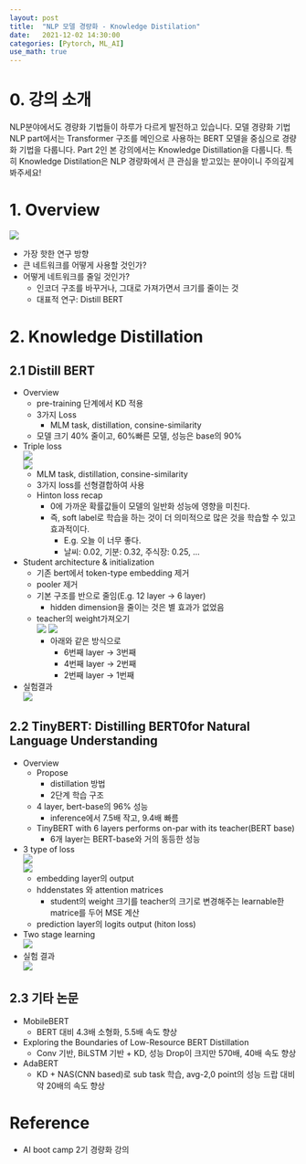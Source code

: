 ```yaml
---
layout: post
title:  "NLP 모델 경량화 - Knowledge Distilation"
date:   2021-12-02 14:30:00
categories: [Pytorch, ML_AI]
use_math: true
---
```


# 0. 강의 소개
NLP분야에서도 경량화 기법들이 하루가 다르게 발전하고 있습니다.
모델 경량화 기법 NLP part에서는 Transformer 구조를 메인으로 사용하는 BERT 모델을 중심으로 경량화 기법을 다룹니다.
Part 2인 본 강의에서는 Knowledge Distillation을 다룹니다.
특히 Knowledge Distilation은 NLP 경량화에서 큰 관심을 받고있는 분야이니 주의깊게 봐주세요!

# 1. Overview
![](/assets/image/lg/lg_2_1.PNG)  
* 가장 핫한 연구 방향
* 큰 네트워크를 어떻게 사용할 것인가?
* 어떻게 네트워크를 줄일 것인가?
    * 인코더 구조를 바꾸거나, 그대로 가져가면서 크기를 줄이는 것
    * 대표적 연구: Distill BERT

# 2. Knowledge Distillation
## 2.1 Distill BERT
* Overview
    * pre-training 단계에서 KD 적용
    * 3가지 Loss
        * MLM task, distillation, consine-similarity
    * 모델 크기 40% 줄이고, 60%빠른 모델, 성능은 base의 90%
* Triple loss  
    ![](/assets/image/lg/lg_2_2.PNG)  
    ![](/assets/image/lg/lg_2_3.PNG)  
    * MLM task, distillation, consine-similarity
    * 3가지 loss를 선형결합하여 사용
    * Hinton loss recap
        * 0에 가까운 확률값들이 모델의 일반화 성능에 영향을 미친다.
        * 즉, soft label로 학습을 하는 것이 더 의미적으로 많은 것을 학습할 수 있고 효과적이다.
            * E.g. 오늘 <Mask>이 너무 좋다.
            * 날씨: 0.02, 기분: 0.32, 주식장: 0.25, ...
* Student architecture & initialization
    * 기존 bert에서 token-type embedding 제거
    * pooler 제거
    * 기본 구조를 반으로 줄임(E.g. 12 layer -> 6 layer)
        * hidden dimension을 줄이는 것은 별 효과가 없었음
    * teacher의 weight가져오기  
        ![](/assets/image/lg/lg_2_4.PNG) 
        ![](/assets/image/lg/lg_2_5.PNG) 
        * 아래와 같은 방식으로
            * 6번째 layer -> 3번째
            * 4번째 layer -> 2번째
            * 2번째 layer -> 1번째
* 실험결과  
    ![](/assets/image/lg/lg_2_6.PNG)

## 2.2 TinyBERT: Distilling BERT0for Natural Language Understanding
* Overview
    * Propose
        * distillation 방법
        * 2단계 학습 구조
    * 4 layer, bert-base의 96% 성능
        * inference에서 7.5배 작고, 9.4배 빠름
    * TinyBERT with 6 layers performs on-par with its teacher(BERT base)
        * 6개 layer는 BERT-base와 거의 동등한 성능
* 3 type of loss  
    ![](/assets/image/lg/lg_2_7.PNG)  
    ![](/assets/image/lg/lg_2_8.PNG)
    * embedding layer의 output
    * hddenstates 와 attention matrices
        * student의 weight 크기를 teacher의 크기로 변경해주는 learnable한 matrice를 두어 MSE 계산
    * prediction layer의 logits output (hiton loss)
* Two stage learning  
    ![](/assets/image/lg/lg_2_9.PNG)
* 실험 결과  
    ![](/assets/image/lg/lg_2_10.PNG)

## 2.3 기타 논문
* MobileBERT
    * BERT 대비 4.3배 소형화, 5.5배 속도 향상
* Exploring the Boundaries of Low-Resource BERT Distillation
    * Conv 기반, BiLSTM 기반 + KD, 성능 Drop이 크지만 570배, 40배 속도 향상
* AdaBERT
    * KD + NAS(CNN based)로 sub task 학습, avg-2,0 point의 성능 드랍 대비 약 20배의 속도 향상

# Reference
* AI boot camp 2기 경량화 강의